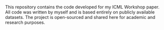 This repository contains the code developed for my ICML Workshop paper. All code was written by myself and is based entirely on publicly available datasets. The project is open-sourced and shared here for academic and research purposes.
